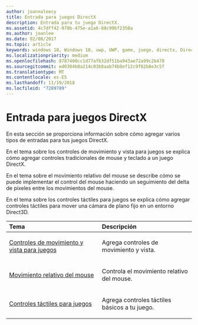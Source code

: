 ```yaml
---
author: joannaleecy
title: Entrada para juegos DirectX
description: Entrada para tu juego DirectX.
ms.assetid: 4c7dff42-978b-475e-a1a6-88c99bf2350a
ms.author: joanlee
ms.date: 02/08/2017
ms.topic: article
keywords: windows 10, Windows 10, uwp, UWP, game, juego, directx, DirectX, input, entrada, mouse, mouse, touch, táctil, control, control
ms.localizationpriority: medium
ms.openlocfilehash: 8787400cc1d77afb32df51ba943ae72a99c2b470
ms.sourcegitcommit: ed0304b8a214c03b8aab74b8ef12c9f82b8e3c5f
ms.translationtype: MT
ms.contentlocale: es-ES
ms.lasthandoff: 11/19/2018
ms.locfileid: "7289789"
---
```

# <a name="game-input-for-directx-games"></a>Entrada para juegos DirectX

En esta sección se proporciona información sobre cómo agregar varios tipos de entradas para tus juegos DirectX.

En el tema sobre los controles de movimiento y vista para juegos se explica cómo agregar controles tradicionales de mouse y teclado a un juego DirectX.

En el tema sobre el movimiento relativo del mouse se describe cómo se puede implementar el control del mouse haciendo un seguimiento del delta de píxeles entre los movimientos del mouse.

En el tema sobre los controles táctiles para juegos se explica cómo agregar controles táctiles para mover una cámara de plano fijo en un entorno Direct3D.

<table>
<colgroup>
<col width="50%" />
<col width="50%" />
</colgroup>
<thead>
<tr class="header">
<th align="left">Tema</th>
<th align="left">Descripción</th>
</tr>
</thead>
<tbody>
<tr class="odd">
<td align="left"><p><a href="tutorial--adding-move-look-controls-to-your-directx-game.md">Controles de movimiento y vista para juegos</a></p></td>
<td align="left"><p>Agrega controles de movimiento y vista.</p></td>
</tr>
<tr class="even">
<td align="left"><p><a href="relative-mouse-movement.md">Movimiento relativo del mouse</a></p></td>
<td align="left"><p>Controla el movimiento relativo del mouse.</p></td>
</tr>
<tr class="odd">
<td align="left"><p><a href="tutorial--adding-touch-controls-to-your-directx-game.md">Controles táctiles para juegos</a></p></td>
<td align="left"><p>Agrega controles táctiles básicos a tu juego.</p></td>
</tr>
</tbody>
</table>